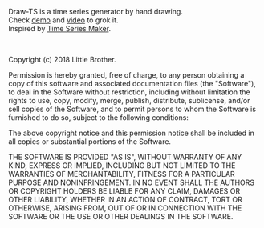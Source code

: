 Draw-TS is a time series generator by hand drawing.<br>
Check [demo](http://little-brother.ru/draw-ts/) and [video](https://www.youtube.com/watch?v=UA0AR1WOiNQ) to grok it.<br>
Inspired by [Time Series Maker](https://github.com/mbonvini/TimeSeriesMaker).

&nbsp;
&nbsp;
&nbsp;

Copyright (c) 2018 Little Brother.

Permission is hereby granted, free of charge, to any person obtaining a copy of this software and associated documentation files (the "Software"), to deal in the Software without restriction, including without limitation the rights to use, copy, modify, merge, publish, distribute, sublicense, and/or sell copies of the Software, and to permit persons to whom the Software is furnished to do so, subject to the following conditions:

The above copyright notice and this permission notice shall be included in all copies or substantial portions of the Software.

THE SOFTWARE IS PROVIDED "AS IS", WITHOUT WARRANTY OF ANY KIND, EXPRESS OR IMPLIED, INCLUDING BUT NOT LIMITED TO THE WARRANTIES OF MERCHANTABILITY, FITNESS FOR A PARTICULAR PURPOSE AND NONINFRINGEMENT. IN NO EVENT SHALL THE AUTHORS OR COPYRIGHT HOLDERS BE LIABLE FOR ANY CLAIM, DAMAGES OR OTHER LIABILITY, WHETHER IN AN ACTION OF CONTRACT, TORT OR OTHERWISE, ARISING FROM, OUT OF OR IN CONNECTION WITH THE SOFTWARE OR THE USE OR OTHER DEALINGS IN THE SOFTWARE.